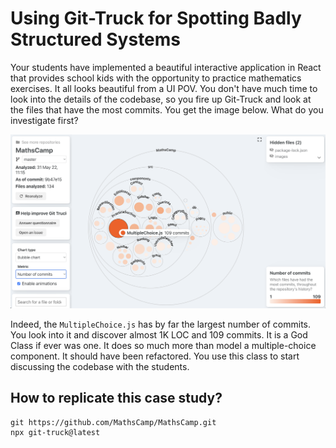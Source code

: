 # Using Git-Truck for Spotting Badly Structured Systems

Your students have implemented a beautiful interactive application in React that provides school kids with the opportunity to practice mathematics exercises. It all looks beautiful from a UI POV. You don't have much time to look into the details of the codebase, so you fire up Git-Truck and look at the files that have the most commits. You get the image below. What do you investigate first? 

![](img/maths-camp.png)

Indeed, the `MultipleChoice.js` has by far the largest number of commits. You look into it and discover almost 1K LOC and 109 commits. It is a God Class if ever was one. It does so much more than model a multiple-choice component. It should have been refactored. You use this class to start discussing the codebase with the students. 


## How to replicate this case study?
```
git https://github.com/MathsCamp/MathsCamp.git
npx git-truck@latest
```
